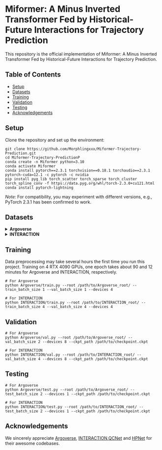 # Miformer: A Minus Inverted Transformer Fed by Historical-Future Interactions for Trajectory Prediction
This repository is the official implementation of Miformer: A Minus Inverted Transformer Fed by Historical-Future Interactions for Trajectory Prediction.

## Table of Contents
+ [Setup](#setup)
+ [Datasets](#datasets)
+ [Training](#training)
+ [Validation](#validation)
+ [Testing](#testing)
+ [Acknowledgements](#acknowledgements)

## Setup
Clone the repository and set up the environment:
```
git clone https://github.com/Morphlingxxx/Miformer-Trajectory-Prediction.git
cd Miformer-Trajectory-PredictionP
conda create -n Miformer python=3.10
conda activate Miformer
conda install pytorch==2.3.1 torchvision==0.18.1 torchaudio==2.3.1 pytorch-cuda=12.1 -c pytorch -c nvidia
pip install pyg_lib torch_scatter torch_sparse torch_cluster torch_spline_conv -f https://data.pyg.org/whl/torch-2.3.0+cu121.html
conda install pytorch-lightning
```
*Note:* For compatibility, you may experiment with different versions, e.g., PyTorch 2.3.1 has been confirmed to work.

## Datasets

<details>
<summary><b>Argoverse</b></summary>
<p>

1. Download the [Argoverse Motion Forecasting Dataset v1.1](https://www.argoverse.org/av1.html#download-link). After downloading and extracting the tar.gz files, organize the dataset directory as follows:

```
/path/to/Argoverse_root/
├── train/
│   └── data/
│       ├── 1.csv
│       ├── 2.csv
│       ├── ...
└── val/
    └── data/
        ├── 1.csv
        ├── 2.csv
        ├── ...
```

2. Install the [Argoverse API](https://github.com/argoverse/argoverse-api).

</p>
</details>

<details>
<summary><b>INTERACTION</b></summary>
<p>

1. Download the [INTERACTION Dataset v1.2](https://interaction-dataset.com/). Here, we only need the data for the multi-agent tracks. After downloading and extracting the zip files, organize the dataset directory as follows:

```
/path/to/INTERACTION_root/
├── maps/
├── test_conditional-multi-agent/
├── test_multi-agent/
├── train/
│   ├── DR_CHN_Merging_ZS0_train
│   ├── ...
└── val/
    ├── DR_CHN_Merging_ZS0_val
    ├── ...

```

2. Install the map dependency [lanelet2](https://github.com/fzi-forschungszentrum-informatik/Lanelet2):
```
pip install lanelet2==1.2.1
```

</p>
</details>


## Training
Data preprocessing may take several hours the first time you run this project. Training on 4 RTX 4090 GPUs, one epoch takes about 90 and 12 minutes for Argoverse and INTERACTION, respectively.
```
# For Argoverse
python Argoverse/train.py --root /path/to/Argoverse_root/ --train_batch_size 1 --val_batch_size 1 --devices 4

# For INTERACTION
python INTERACTION/train.py --root /path/to/INTERACTION_root/ --train_batch_size 4 --val_batch_size 4 --devices 4
```

## Validation
```
# For Argoverse
python Argoverse/val.py --root /path/to/Argoverse_root/ --val_batch_size 2 --devices 8 --ckpt_path /path/to/checkpoint.ckpt

# For INTERACTION
python INTERACTION/val.py --root /path/to/INTERACTION_root/ --val_batch_size 4 --devices 8 --ckpt_path /path/to/checkpoint.ckpt
```

## Testing
```
# For Argoverse
python Argoverse/test.py --root /path/to/Argoverse_root/ --test_batch_size 2 --devices 1 --ckpt_path /path/to/checkpoint.ckpt

# For INTERACTION
python INTERACTION/test.py --root /path/to/INTERACTION_root/ --test_batch_size 2 --devices 1 --ckpt_path /path/to/checkpoint.ckpt
```

## Acknowledgements
We sincerely appreciate [Argoverse](https://github.com/argoverse/argoverse-api), [INTERACTION](https://github.com/interaction-dataset/interaction-dataset),[QCNet](https://github.com/ZikangZhou/QCNet) and [HPNet](git@github.com:XiaolongTang23/HPNet.git)  for their awesome codebases.
